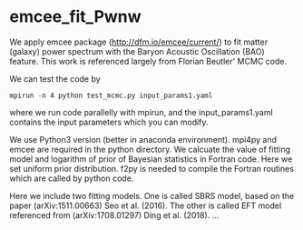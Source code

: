 # emcee_fit_Pwnw
We apply emcee package (http://dfm.io/emcee/current/) to fit matter (galaxy) power spectrum with the Baryon Acoustic Oscillation (BAO) feature. This work is referenced largely from Florian Beutler' MCMC code. 

We can test the code by 
```
mpirun -n 4 python test_mcmc.py input_params1.yaml
```
where we run code parallelly with mpirun, and the input_params1.yaml contains the input parameters which you can modify.
 
We use Python3 version (better in anaconda environment). mpi4py and emcee are required in the python directory. We calcuate the value of fitting model and logarithm of prior of Bayesian statistics in Fortran code. Here we set uniform prior distribution. f2py is needed to compile the Fortran routines which are called by python code.  

Here we include two fitting models. One is called SBRS model, based on the paper (arXiv:1511.00663) Seo et al. (2016). The other is called EFT model referenced from (arXiv:1708.01297) Ding et al. (2018).
...
